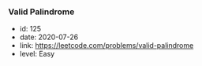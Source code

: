### Valid Palindrome

* id: 125
* date: 2020-07-26
* link: https://leetcode.com/problems/valid-palindrome
* level: Easy
